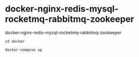 # docker-nginx-redis-mysql-rocketmq-rabbitmq-zookeeper
docker-nginx-redis-mysql-rocketmq-rabbitmq-zookeeper


```shell
cd docker

docker-compose up

```
